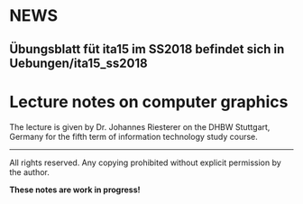 # NEWS
## Übungsblatt füt ita15 im SS2018 befindet sich in Uebungen/ita15_ss2018

# Lecture notes on computer graphics

The lecture is given by Dr. Johannes Riesterer on the DHBW Stuttgart, Germany 
for the fifth term of information technology study course.

* * * * *

All rights reserved. Any copying prohibited without explicit permission by the 
author.

**These notes are work in progress!**
